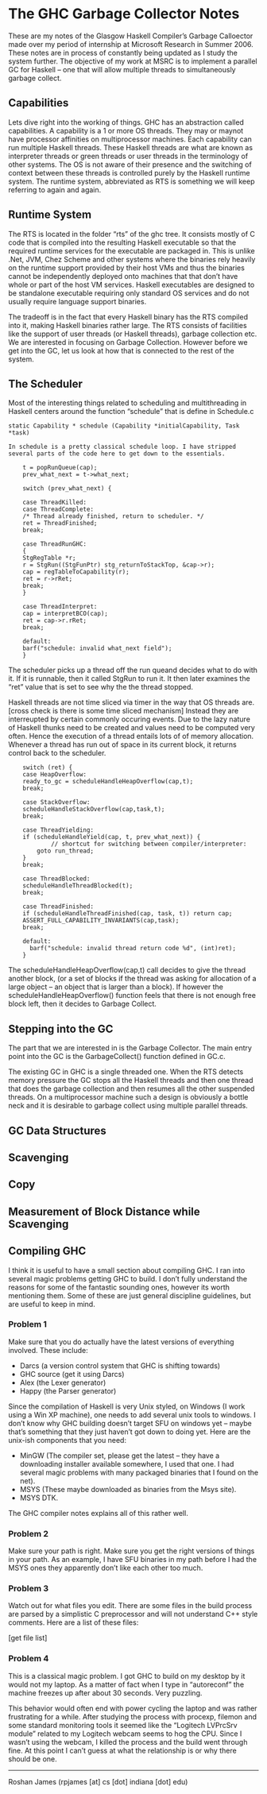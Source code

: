 # The GHC Garbage Collector Notes



These are my notes of the Glasgow Haskell Compiler’s Garbage Calloector made over my period of internship at Microsoft Research in Summer 2006. These notes are in process of constantly being updated as I study the system further. The objective of my work at MSRC is to implement a parallel GC for Haskell – one that will allow multiple threads to simultaneously garbage collect.  


## Capabilities



Lets dive right into the working of things. GHC has an abstraction called capabilities. A capability is a 1 or more OS threads. They may or maynot have processor affinities on multiprocessor machines. Each capability can run multiple Haskell threads. These Haskell threads are what are known as interpreter threads or green threads or user threads in the terminology of other systems. The OS is not aware of their presence and the switching of context between these threads is controlled purely by the Haskell runtime system. The runtime system, abbreviated as RTS is something we will keep referring to again and again. 


## Runtime System



The RTS is located in the folder “rts” of the ghc tree. It consists mostly of C code that is compiled into the resulting Haskell executable so that the required runtime services for the executable are packaged in. This is unlike .Net, JVM, Chez Scheme and other systems where the binaries rely heavily on the runtime support provided by their host VMs and thus the binaries cannot be independently deployed onto machines that that don’t have whole or part of the host VM services. Haskell executables are designed to be standalone executable requiring only standard OS services and do not usually require language support binaries. 



The tradeoff is in the fact that every Haskell binary has the RTS compiled into it, making Haskell binaries rather large. The RTS consists of facilities like the support of user threads (or Haskell threads), garbage collection etc. We are interested in focusing on Garbage Collection. However before we get into the GC, let us look at how that is connected to the rest of the system.


## The Scheduler



Most of the interesting things related to scheduling and multithreading in Haskell centers around the function “schedule” that is define in Schedule.c


```wiki
static Capability * schedule (Capability *initialCapability, Task *task)

In schedule is a pretty classical schedule loop. I have stripped several parts of the code here to get down to the essentials.

    t = popRunQueue(cap);
    prev_what_next = t->what_next;

    switch (prev_what_next) {
	
    case ThreadKilled:
    case ThreadComplete:
	/* Thread already finished, return to scheduler. */
	ret = ThreadFinished;
	break;
	
    case ThreadRunGHC:
    {
	StgRegTable *r;
	r = StgRun((StgFunPtr) stg_returnToStackTop, &cap->r);
	cap = regTableToCapability(r);
	ret = r->rRet;
	break;
    }
    
    case ThreadInterpret:
	cap = interpretBCO(cap);
	ret = cap->r.rRet;
	break;
	
    default:
	barf("schedule: invalid what_next field");
    }
```


The scheduler picks up a thread off the run queand decides what to do with it. If it is runnable, then it called StgRun to run it. It then later examines the “ret” value that is set to see why the the thread stopped. 



Haskell threads are not time sliced via timer in the way that OS threads are. \[cross check is there is some time sliced mechanism\] Instead they are interreupted by certain commonly occuring events. Due to the lazy nature of Haskell thunks need to be created and values need to be computed very often. Hence the execution of a thread entails lots of of memory allocation. Whenever a thread has run out of space in its current block, it returns control back to the scheduler. 


```wiki
    switch (ret) {
    case HeapOverflow:
	ready_to_gc = scheduleHandleHeapOverflow(cap,t);
	break;

    case StackOverflow:
	scheduleHandleStackOverflow(cap,task,t);
	break;

    case ThreadYielding:
	if (scheduleHandleYield(cap, t, prev_what_next)) {
            // shortcut for switching between compiler/interpreter:
	    goto run_thread; 
	}
	break;

    case ThreadBlocked:
	scheduleHandleThreadBlocked(t);
	break;

    case ThreadFinished:
	if (scheduleHandleThreadFinished(cap, task, t)) return cap;
	ASSERT_FULL_CAPABILITY_INVARIANTS(cap,task);
	break;

    default:
      barf("schedule: invalid thread return code %d", (int)ret);
    }
```


The scheduleHandleHeapOverflow(cap,t) call decides to give the thread another block, (or a set of blocks if the thread was asking for allocation of a large object – an object that is larger than a block). If however the scheduleHandleHeapOverflow() function feels that there is not enough free block left, then it decides to Garbage Collect.


## Stepping into the GC



The part that we are interested in is the Garbage Collector. The main entry point into the GC is the GarbageCollect() function  defined in GC.c.



The existing GC in GHC is a single threaded one. When the RTS detects memory pressure the GC stops all the Haskell threads and then one thread that does the garbage collection and then resumes all the other suspended threads. On a multiprocessor machine such a design is obviously a bottle neck and it is desirable to garbage collect using multiple parallel threads. 


## GC Data Structures


## Scavenging


## Copy


## Measurement of Block Distance while Scavenging


## Compiling GHC



I think it is useful to have a small section about compiling GHC. I ran into several magic problems getting GHC to build. I don’t fully understand the reasons for some of the fantastic sounding ones, however its worth mentioning them. Some of these are just general discipline guidelines, but are useful to keep in mind.


### Problem 1



Make sure that you do actually have the latest versions of everything involved. These include:


- Darcs (a version control system that GHC is shifting towards)
- GHC source (get it using Darcs)
- Alex (the Lexer generator)
- Happy (the Parser generator)


Since the compilation of Haskell is very Unix styled, on Windows (I work using a Win XP machine), one needs to add several unix tools to windows. I don’t know why GHC building doesn’t target SFU on windows yet – maybe that’s something that they just haven’t got down to doing yet. Here are the unix-ish components that you need:


- MinGW (The compiler set, please get the latest – they have a downloading installer available somewhere, I used that one. I had several magic problems with many packaged binaries that I found on the net).
- MSYS (These maybe downloaded as binaries from the Msys site).
- MSYS DTK. 


The GHC compiler notes explains all of this rather well. 


### Problem 2



Make sure your path is right. Make sure you get the right versions of things in your path. As an example, I have SFU binaries in my path before I had the MSYS ones they apparently don’t like each other too much.


### Problem 3



Watch out for what files you edit. There are some files in the build process are parsed by a simplistic C preprocessor and will not understand C++ style comments. Here are a list of these files:



\[get file list\]


### Problem 4



This is a classical magic problem. I got GHC to build on my desktop by it would not my laptop. As a matter of fact when I type in “autoreconf” the machine freezes up after about 30 seconds. Very puzzling. 



This behavior would often end with power cycling the laptop and was rather frustrating for a while. After studying the process with procexp, filemon and some standard monitoring tools it seemed like the “Logitech LVPrcSrv module” related to my Logitech webcam seems to hog the CPU. Since I wasn’t using the webcam, I killed the process and the build went through fine. At this point I can’t guess at what the relationship is or why there should be one. 


---



Roshan James (rpjames \[at\] cs \[dot\] indiana \[dot\] edu)


